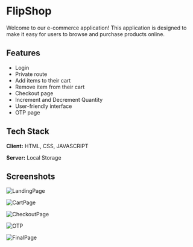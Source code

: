 
# FlipShop

Welcome to our e-commerce application! This application is designed to make it easy for users to browse and purchase products online.



## Features

- Login
- Private route
- Add items to their cart
- Remove item from their cart
- Checkout page
- Increment and Decrement Quantity
- User-friendly interface
- OTP page 



## Tech Stack

**Client:** HTML, CSS, JAVASCRIPT

**Server:** Local Storage


## Screenshots

![LandingPage](https://user-images.githubusercontent.com/96229934/215138464-64011272-fd9d-4347-a879-8ae36300528f.png)

![CartPage](https://user-images.githubusercontent.com/96229934/215138747-3cdfc8ec-1217-45c2-bfa7-a2d9ff2e50f9.png)

![CheckoutPage](https://user-images.githubusercontent.com/96229934/215138802-0c152354-9fdf-4655-9d1a-eb7e6bc0e242.png)

![OTP](https://user-images.githubusercontent.com/96229934/215138835-cc3501b6-bb7a-4d96-bd22-be773809de26.png)

![FinalPage](https://user-images.githubusercontent.com/96229934/215140945-b0fee8f8-c06f-43f4-b23b-08d77b662f5e.png)